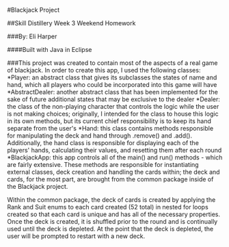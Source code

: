 #Blackjack Project

##Skill Distillery Week 3 Weekend Homework

###By: Eli Harper

####Built with Java in Eclipse

###This project was created to contain most of the aspects of a real game of blackjack. In order to create this app, I used the following classes:
*Player: an abstract class that gives its subclasses the states of name and hand, which all players who could be incorporated into this game will have
*AbstractDealer: another abstract class that has been implemented for the sake of future additional states that may be exclusive to the dealer
*Dealer: the class of the non-playing character that controls the logic while the user is not making choices; originally, I intended for the class to house this logic in its own methods, but its current chief responsibility is to keep its hand separate from the user's
*Hand: this class contains methods responsible for manipulating the deck and hand through .remove() and .add(). Additionally, the hand class is responsible for displaying each of the players' hands, calculating their values, and resetting them after each round
*BlackjackApp: this app controls all of the main() and run() methods - which are fairly extensive. These methods are responsible for instantiating external classes, deck creation and handling the cards within; the deck and cards, for the most part, are brought from the common package inside of the Blackjack project.


Within the common package, the deck of cards is created by applying the Rank and Suit enums to each card created (52 total) in nested for loops created so that each card is unique and has all of the necessary properties. Once the deck is created, it is shuffled prior to the round and is continually used until the deck is depleted. At the point that the deck is depleted, the user will be prompted to restart with a new deck.
